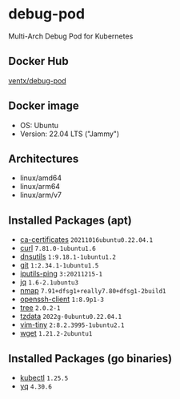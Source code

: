 # debug-pod

Multi-Arch Debug Pod for Kubernetes


## Docker Hub

[ventx/debug-pod](https://cloud.docker.com/u/ventx/repository/docker/ventx/debug-pod)


## Docker image

* OS: Ubuntu
* Version: 22.04 LTS ("Jammy")


## Architectures

* linux/amd64
* linux/arm64
* linux/arm/v7


## Installed Packages (apt)

* [ca-certificates](https://packages.ubuntu.com/jammy/ca-certificates) `20211016ubuntu0.22.04.1`
* [curl](https://packages.ubuntu.com/jammy/curl) `7.81.0-1ubuntu1.6`
* [dnsutils](https://packages.ubuntu.com/jammy/bind9-dnsutils) `1:9.18.1-1ubuntu1.2`
* [git](https://packages.ubuntu.com/jammy/git) `1:2.34.1-1ubuntu1.5`
* [iputils-ping](https://packages.ubuntu.com/jammy/iputils-ping) `3:20211215-1`
* [jq](https://packages.ubuntu.com/jammy/jq) `1.6-2.1ubuntu3`
* [nmap](https://packages.ubuntu.com/jammy/nmap) `7.91+dfsg1+really7.80+dfsg1-2build1`
* [openssh-client](https://packages.ubuntu.com/jammy/openssh-client) `1:8.9p1-3`
* [tree](https://packages.ubuntu.com/jammy/tree) `2.0.2-1`
* [tzdata](https://packages.ubuntu.com/jammy/tzdata) `2022g-0ubuntu0.22.04.1`
* [vim-tiny](https://packages.ubuntu.com/jammy/vim-tiny) `2:8.2.3995-1ubuntu2.1`
* [wget](https://packages.ubuntu.com/jammy/wget) `1.21.2-2ubuntu1`


## Installed Packages (go binaries)

* [kubectl](https://github.com/kubernetes/kubectl) `1.25.5`
* [yq](https://github.com/mikefarah/yq) `4.30.6`

